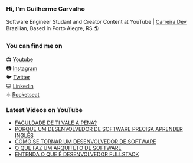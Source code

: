 ### Hi, I'm Guilherme Carvalho

Software Engineer Studant and Creator Content at YouTube | [Carreira Dev](https://www.youtube.com/channel/UCFKcExSRBeEFMBxSJHzGwFw) <br>
Brazilian, Based in Porto Alegre, RS 🌎

### You can find me on

📺 [Youtube](https://www.youtube.com/channel/UCFKcExSRBeEFMBxSJHzGwFw) <br>
📷 [Instagram](https://instagram.com/carreiradev_) <br>
🐦 [Twitter](https://twitter.com/carreiradev_) <br>
💻 [Linkedin](https://www.linkedin.com/in/carreiradev/) <br>
⚛️ [Rocketseat](https://app.rocketseat.com.br/me/guilhermecarvalho) <br>


### Latest Videos on YouTube

<!-- YOUTUBE:START -->
- [FACULDADE DE TI VALE A PENA?](https://www.youtube.com/watch?v=rXhK01RHUCs)
- [PORQUE UM DESENVOLVEDOR DE SOFTWARE PRECISA APRENDER INGLÊS](https://www.youtube.com/watch?v=uofHtUMdCo0)
- [COMO SE TORNAR UM DESENVOLVEDOR DE SOFTWARE](https://www.youtube.com/watch?v=jvIrkTdi5lo)
- [O QUE FAZ UM ARQUITETO DE SOFTWARE](https://www.youtube.com/watch?v=sX1oKrSpf4A)
- [ENTENDA O QUE É DESENVOLVEDOR FULLSTACK](https://www.youtube.com/watch?v=5YZ8tbsUh3M)
<!-- YOUTUBE:END -->
